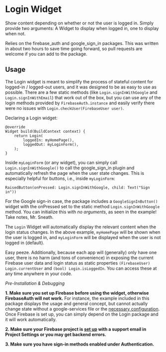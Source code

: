 
# Login Widget
  
Show content depending on whether or not the user is logged in. Simply provide two arguments: A Widget to display when logged in, one to display when not. 

Relies on the firebase_auth and google_sign_in packages. This was written in about two hours to save time going forward, so pull requests are welcome if you can add to the package.

## Usage

The Login widget is meant to simplify the process of stateful content for logged-in / logged-out users, and it was designed to be as easy to use as possible. There are a few static methods (like `Login.signInWithGoogle` and `Login.signInWithEmail`)  that work out of the box, but you can use any of the login methods provided by `FirebaseAuth.instance` and easily verify there were no issues with `Login.checkUser(FirebaseUser user)`.

Declaring a Login widget:
```
@override
Widget build(BuildContext context) {
	return Login(
		loggedIn: myHomePage(),
		loggedOut: myLoginForm(),
	);
}
```
Inside `myLoginForm` (or any widget), you can simply call `Login.signInWithGoogle()` to call the google_sign_in plugin and automatically refresh the page when the user state changes.  This is especially helpful for buttons, i.e., inside `myLoginForm`:
```
RaisedButton(onPressed: Login.signInWithGoogle, child: Text("Sign in"))
```
For the Google sign-in case, the package includes a `GoogleSignInButton()` widget with the onPressed set to the static method `Login.signInWithGoogle` method. You can initialize this with *no arguments*, as seen in the example! Take notes, Mr. Sneath.

The `Login` Widget will automatically display the relevant content when the login status changes. In the above example, `myHomePage` will be shown when the user is logged in, and `myLoginForm` will be displayed when the user is not logged in (default).

Easy peeze. Additionally, because each app will (generally) only have one user, there is no harm (and tons of convenience) in exposing the current Firebase user data and login status as static properties `(FirebaseUser) Login.currentUser` and `(bool) Login.isLoggedIn`. You can access these at any time anywhere in your code.

*Pre-Installation & Debugging*

**1. Make sure you set up Firebase before using the widget, otherwise FirebaseAuth will not work.** For instance, the example included in this package displays the usage and general concept, but cannot actually change state without a google-services file or the [necessary configuration](https://firebase.google.com/docs/flutter/setup). Once Firebase is set up, you can simply depend on the Login package and it will work automatically.

**2. Make sure your Firebase project is [set up](https://console.firebase.google.com) with a support email in Project Settings or you may get backend errors.**

**3. Make sure you have sign-in methods enabled under Authentication.**